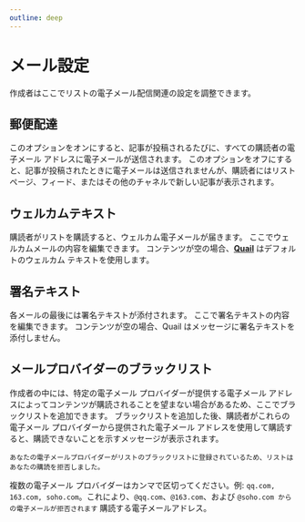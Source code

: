 ```yaml
---
outline: deep
---
```


# メール設定

作成者はここでリストの電子メール配信関連の設定を調整できます。

## 郵便配達

このオプションをオンにすると、記事が投稿されるたびに、すべての購読者の電子メール アドレスに電子メールが送信されます。 このオプションをオフにすると、記事が投稿されたときに電子メールは送信されませんが、購読者にはリスト ページ、フィード、またはその他のチャネルで新しい記事が表示されます。

## ウェルカムテキスト

購読者がリストを購読すると、ウェルカム電子メールが届きます。 ここでウェルカムメールの内容を編集できます。 コンテンツが空の場合、**[Quail](https://quail.ink "Quail Official Website")** はデフォルトのウェルカム テキストを使用します。

## 署名テキスト

各メールの最後には署名テキストが添付されます。 ここで署名テキストの内容を編集できます。 コンテンツが空の場合、Quail はメッセージに署名テキストを添付しません。

## メールプロバイダーのブラックリスト

作成者の中には、特定の電子メール プロバイダーが提供する電子メール アドレスによってコンテンツが購読されることを望まない場合があるため、ここでブラックリストを追加できます。 ブラックリストを追加した後、購読者がこれらの電子メール プロバイダーから提供された電子メール アドレスを使用して購読すると、購読できないことを示すメッセージが表示されます。

```あなたの電子メールプロバイダーがリストのブラックリストに登録されているため、リストはあなたの購読を拒否しました。 ```

複数の電子メール プロバイダーはカンマで区切ってください。例: `qq.com, 163.com, soho.com`。これにより、`@qq.com`、`@163.com`、および `@soho.com からの電子メールが拒否されます` 購読する電子メールアドレス。
